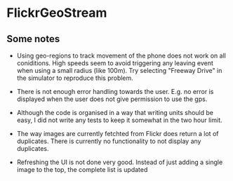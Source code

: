 # FlickrGeoStream

## Some notes

* Using geo-regions to track movement of the phone does not work on all coniditions. High speeds seem to avoid triggering any leaving event when using a small radius (like 100m). Try selecting "Freeway Drive" in the simulator to reproduce this problem.

* There is not enough error handling towards the user. E.g. no error is displayed when the user does not give permission to use the gps.

* Although the code is organised in a way that writing units should be easy, I did not write any tests to keep it somewhat in the two hour limit.

* The way images are currently fetchted from Flickr does return a lot of duplicates. There is currently no functionality to not display any duplicates.

* Refreshing the UI is not done very good. Instead of just adding a single image to the top, the complete list is updated